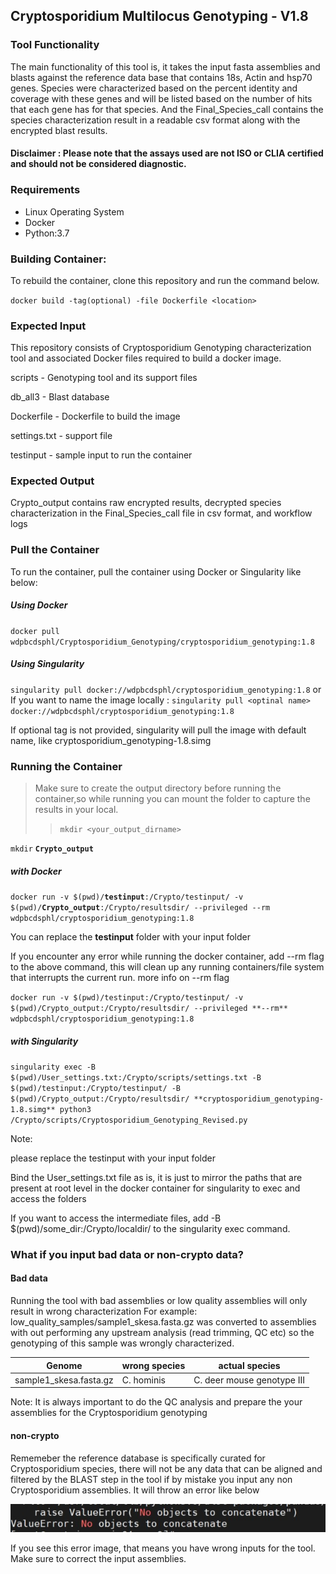 ## Cryptosporidium Multilocus Genotyping - V1.8

### Tool Functionality

The main functionality of this tool is, it takes the input fasta assemblies and blasts against the reference data base that contains 18s, Actin and hsp70 genes. Species were characterized based on the percent identity and coverage with these genes and will be listed based on the number of hits that each gene has for that species. And the Final_Species_call contains the species characterization result in a readable csv format along with the encrypted blast results.

#### Disclaimer : Please note that the assays used are not ISO or CLIA certified and should not be considered diagnostic.

### Requirements

- Linux Operating System
- Docker
- Python:3.7

### Building Container:

To rebuild the container, clone this repository and run the command below.

`docker build -tag(optional) -file Dockerfile <location>`

### Expected Input
This repository consists of Cryptosporidium Genotyping characterization tool and associated Docker files required to build a docker image.

 scripts - Genotyping tool and its support files
 
 db_all3 - Blast database
 
 Dockerfile - Dockerfile to build the image
 
 settings.txt - support file
 
 testinput - sample input to run the container
 
### Expected Output
Crypto_output contains raw encrypted results, decrypted species characterization in the Final_Species_call file in csv format, and workflow logs  

### Pull the Container

To run the container, pull the container using Docker or Singularity like below:

##### Using Docker

`docker pull wdpbcdsphl/Cryptosporidium_Genotyping/cryptosporidium_genotyping:1.8`

##### Using Singularity

`singularity pull docker://wdpbcdsphl/cryptosporidium_genotyping:1.8` 
or
If you want to name the image locally : `singularity pull <optinal name> docker://wdpbcdsphl/cryptosporidium_genotyping:1.8`

If optional tag is not provided, singularity will pull the image with default name, like cryptosporidium_genotyping-1.8.simg

### Running the Container
 
> Make sure to create the output directory before running the container,so while running you can mount the folder to capture the results in your local.
>
>> `mkdir <your_output_dirname>`

`mkdir` **`Crypto_output`**

##### with Docker 

`docker run -v $(pwd)/`**`testinput`**`:/Crypto/testinput/ -v $(pwd)/`**`Crypto_output`**`:/Crypto/resultsdir/ --privileged --rm wdpbcdsphl/cryptosporidium_genotyping:1.8`

You can replace the **testinput** folder with your input folder

If you encounter any error while running the docker container, add --rm flag to the above command, this will clean up any running containers/file system that interrupts the current run. more info on --rm flag

`docker run -v $(pwd)/testinput:/Crypto/testinput/ -v $(pwd)/Crypto_output:/Crypto/resultsdir/ --privileged **--rm** wdpbcdsphl/cryptosporidium_genotyping:1.8`

##### with Singularity

`singularity exec -B $(pwd)/User_settings.txt:/Crypto/scripts/settings.txt -B $(pwd)/testinput:/Crypto/testinput/ -B $(pwd)/Crypto_output:/Crypto/resultsdir/ **cryptosporidium_genotyping-1.8.simg** python3 /Crypto/scripts/Cryptosporidium_Genotyping_Revised.py`

Note:

please replace the testinput with your input folder

Bind the User_settings.txt file as is, it is just to mirror the paths that are present at root level in the docker container for singularity to exec and access the folders

If you want to access the intermediate files, add -B $(pwd)/some_dir:/Crypto/localdir/ to the singularity exec command.

### What if you input bad data or non-crypto data?

#### Bad data

Running the tool with bad assemblies or low quality assemblies will only result in wrong characterization
For example:
low_quality_samples/sample1_skesa.fasta.gz was converted to assemblies with out performing any upstream analysis (read trimming, QC etc)
so the genotyping of this sample was wrongly characterized.

| Genome | wrong species | actual species |
| ------ | ------------ | ---------------- |
| sample1_skesa.fasta.gz | C. hominis | C. deer mouse genotype III |

Note: It is always important to do the QC analysis and prepare the your assemblies for the Cryptosporidium genotyping

#### non-crypto

Rememeber the reference database is specifically curated for Cryptosporidium species, there will not be any data that can be aligned and filtered by the BLAST step in the tool if by mistake you input any non Cryptosporidium assemblies. It will throw an error like below

![ScreenShot](error.jpg)

If you see this error image, that means you have wrong inputs for the tool. Make sure to correct the input assemblies.


